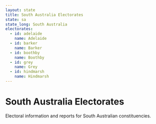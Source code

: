 ```yaml
---
layout: state
title: South Australia Electorates
state: sa
state_long: South Australia
electorates:
  - id: adelaide
    name: Adelaide
  - id: barker
    name: Barker
  - id: boothby
    name: Boothby
  - id: grey
    name: Grey
  - id: hindmarsh
    name: Hindmarsh
---
```


# South Australia Electorates

Electoral information and reports for South Australian constituencies.
